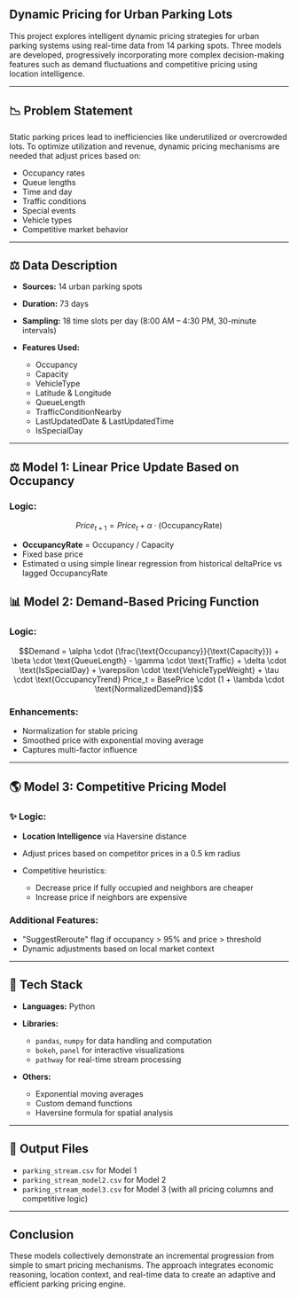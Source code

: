 ## Dynamic Pricing for Urban Parking Lots

This project explores intelligent dynamic pricing strategies for urban parking systems using real-time data from 14 parking spots. Three models are developed, progressively incorporating more complex decision-making features such as demand fluctuations and competitive pricing using location intelligence.

---

## 📉 Problem Statement

Static parking prices lead to inefficiencies like underutilized or overcrowded lots. To optimize utilization and revenue, dynamic pricing mechanisms are needed that adjust prices based on:

* Occupancy rates
* Queue lengths
* Time and day
* Traffic conditions
* Special events
* Vehicle types
* Competitive market behavior

---

## ⚖️ Data Description

* **Sources:** 14 urban parking spots
* **Duration:** 73 days
* **Sampling:** 18 time slots per day (8:00 AM – 4:30 PM, 30-minute intervals)
* **Features Used:**

  * Occupancy
  * Capacity
  * VehicleType
  * Latitude & Longitude
  * QueueLength
  * TrafficConditionNearby
  * LastUpdatedDate & LastUpdatedTime
  * IsSpecialDay

---

## ⚖ Model 1: Linear Price Update Based on Occupancy

### Logic:

```math
Price_{t+1} = Price_t + \alpha \cdot (\text{OccupancyRate})
```

* **OccupancyRate** = Occupancy / Capacity
* Fixed base price
* Estimated α using simple linear regression from historical deltaPrice vs lagged OccupancyRate

## 📊 Model 2: Demand-Based Pricing Function

### Logic:

```math
Demand = \alpha \cdot (\frac{\text{Occupancy}}{\text{Capacity}}) + \beta \cdot \text{QueueLength} - \gamma \cdot \text{Traffic} + \delta \cdot \text{IsSpecialDay} + \varepsilon \cdot \text{VehicleTypeWeight} + \tau \cdot \text{OccupancyTrend}
Price_t = BasePrice \cdot (1 + \lambda \cdot \text{NormalizedDemand})
```

### Enhancements:

* Normalization for stable pricing
* Smoothed price with exponential moving average
* Captures multi-factor influence

---

## 🌎 Model 3: Competitive Pricing Model

### ✨ Logic:

* **Location Intelligence** via Haversine distance
* Adjust prices based on competitor prices in a 0.5 km radius
* Competitive heuristics:

  * Decrease price if fully occupied and neighbors are cheaper
  * Increase price if neighbors are expensive

### Additional Features:

* "SuggestReroute" flag if occupancy > 95% and price > threshold
* Dynamic adjustments based on local market context

---

## 🚀 Tech Stack

* **Languages:** Python
* **Libraries:**

  * `pandas`, `numpy` for data handling and computation
  * `bokeh`, `panel` for interactive visualizations
  * `pathway` for real-time stream processing
* **Others:**

  * Exponential moving averages
  * Custom demand functions
  * Haversine formula for spatial analysis

---

## 📄 Output Files

* `parking_stream.csv` for Model 1
* `parking_stream_model2.csv` for Model 2
* `parking_stream_model3.csv` for Model 3 (with all pricing columns and competitive logic)

---


## Conclusion

These models collectively demonstrate an incremental progression from simple to smart pricing mechanisms. The approach integrates economic reasoning, location context, and real-time data to create an adaptive and efficient parking pricing engine.
